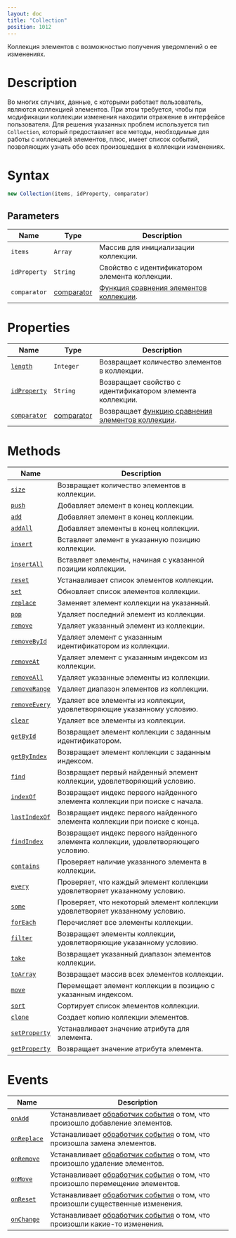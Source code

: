 ```yaml
---
layout: doc
title: "Collection"
position: 1012
---
```


Коллекция элементов с возможностью получения уведомлений о ее изменениях.

# Description

Во многих случаях, данные, с которыми работает пользователь, являются коллекцией элементов. При этом
требуется, чтобы при модификации коллекции изменения находили отражение в интерфейсе пользователя.
Для решения указанных проблем используется тип `Collection`, который предоставляет все методы,
необходимые для работы с коллекцией элементов, плюс, имеет список событий, позволяющих узнать обо
всех произошедших в коллекции изменениях.

# Syntax

```js
new Collection(items, idProperty, comparator)
```

## Parameters

|Name|Type|Description|
|----|----|-----------|
|`items`|`Array`|Массив для инициализации коллекции.|
|`idProperty`|`String`|Свойство с идентификатором элемента коллекции.|
|`comparator`|[comparator](Comparator/)|[Функция сравнения элементов коллекции](Comparator/).|

# Properties

|Name|Type|Description|
|----|----|-----------|
|[`length`](Collection.length/)|`Integer`|Возвращает количество элементов в коллекции.|
|[`idProperty`](Collection.idProperty/)|`String`|Возвращает свойство с идентификатором элемента коллекции.|
|[`comparator`](Collection.comparator/)|[comparator](Comparator/)|Возвращает [функцию сравнения элементов коллекции](Comparator/).

# Methods

|Name|Description|
|----|-----------|
|[`size`](Collection.size/)|Возвращает количество элементов в коллекции.|
|[`push`](Collection.push/)|Добавляет элемент в конец коллекции.|
|[`add`](Collection.add/)|Добавляет элемент в конец коллекции.|
|[`addAll`](Collection.addAll/)|Добавляет элементы в конец коллекции.|
|[`insert`](Collection.insert/)|Вставляет элемент в указанную позицию коллекции.|
|[`insertAll`](Collection.insertAll/)|Вставляет элементы, начиная с указанной позиции коллекции.|
|[`reset`](Collection.reset/)|Устанавливает список элементов коллекции.|
|[`set`](Collection.set/)|Обновляет список элементов коллекции.|
|[`replace`](Collection.replace/)|Заменяет элемент коллекции на указанный.|
|[`pop`](Collection.pop/)|Удаляет последний элемент из коллекции.|
|[`remove`](Collection.remove/)|Удаляет указанный элемент из коллекции.|
|[`removeById`](Collection.removeById/)|Удаляет элемент с указанным идентификатором из коллекции.|
|[`removeAt`](Collection.removeAt/)|Удаляет элемент с указанным индексом из коллекции.|
|[`removeAll`](Collection.removeAll/)|Удаляет указанные элементы из коллекции.|
|[`removeRange`](Collection.removeRange/)|Удаляет диапазон элементов из коллекции.|
|[`removeEvery`](Collection.removeEvery/)|Удаляет все элементы из коллекции, удовлетворяющие указанному условию.|
|[`clear`](Collection.clear/)|Удаляет все элементы из коллекции.|
|[`getById`](Collection.getById/)|Возвращает элемент коллекции с заданным идентификатором.|
|[`getByIndex`](Collection.getByIndex/)|Возвращает элемент коллекции с заданным индексом.|
|[`find`](Collection.find/)|Возвращает первый найденный элемент коллекции, удовлетворяющий условию.
|[`indexOf`](Collection.indexOf/)|Возвращает индекс первого найденного элемента коллекции при поиске с начала.|
|[`lastIndexOf`](Collection.lastIndexOf/)|Возвращает индекс первого найденного элемента коллекции при поиске с конца.|
|[`findIndex`](Collection.findIndex/)|Возвращает индекс первого найденного элемента коллекции, удовлетворяющего условию.|
|[`contains`](Collection.contains/)|Проверяет наличие указанного элемента в коллекции.|
|[`every`](Collection.every/)|Проверяет, что каждый элемент коллекции удовлетворяет указанному условию.|
|[`some`](Collection.some/)|Проверяет, что некоторый элемент коллекции удовлетворяет указанному условию.|
|[`forEach`](Collection.forEach/)|Перечисляет все элементы коллекции.
|[`filter`](Collection.filter/)|Возвращает элементы коллекции, удовлетворяющие указанному условию.|
|[`take`](Collection.take/)|Возвращает указанный диапазон элементов коллекции.|
|[`toArray`](Collection.toArray/)|Возвращает массив всех элементов коллекции.|
|[`move`](Collection.move/)|Перемещает элемент коллекции в позицию с указанным индексом.|
|[`sort`](Collection.sort/)|Сортирует список элементов коллекции.|
|[`clone`](Collection.clone/)|Создает копию коллекции элементов.|
|[`setProperty`](Collection.setProperty/)|Устанавливает значение атрибута для элемента.|
|[`getProperty`](Collection.getProperty/)|Возвращает значение атрибута элемента.|

# Events

|Name|Description|
|----|-----------|
|[`onAdd`](Collection.onAdd/)|Устанавливает [обработчик события](../Script/) о том, что произошло добавление элементов.|
|[`onReplace`](Collection.onReplace/)|Устанавливает [обработчик события](../Script/) о том, что произошла замена элементов.|
|[`onRemove`](Collection.onRemove/)|Устанавливает [обработчик события](../Script/) о том, что произошло удаление элементов.|
|[`onMove`](Collection.onMove/)|Устанавливает [обработчик события](../Script/) о том, что произошло перемещение элементов.|
|[`onReset`](Collection.onReset/)|Устанавливает [обработчик события](../Script/) о том, что произошли существенные изменения.|
|[`onChange`](Collection.onChange/)|Устанавливает [обработчик события](../Script/) о том, что произошли какие-то изменения.|
